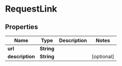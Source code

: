 
# RequestLink

## Properties
Name | Type | Description | Notes
------------ | ------------- | ------------- | -------------
**url** | **String** |  | 
**description** | **String** |  |  [optional]



